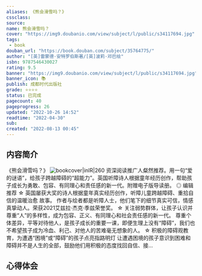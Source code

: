 ```yaml
---
aliases: 《熊会滑雪吗？》
cssclass: 
source: 
name: 熊会滑雪吗？
cover: "https://img9.doubanio.com/view/subject/l/public/s34117694.jpg"
tags:
 - book
douban_url: "https://book.douban.com/subject/35764775/"
author: "[英]雷蒙德·安特罗伯斯著/[英]波莉·邓巴绘"
isbn: 9787546430027
rating: 9.5
banner: "https://img9.doubanio.com/view/subject/l/public/s34117694.jpg"
banner_icon: 📚
publish: 成都时代出版社
grade: ⭐⭐⭐⭐
status: 已完成
pagecount: 40
pageprogress: 26
updated: "2022-10-26 14:52"
readtime: "2022-04-30"
sub: 
created: "2022-08-13 00:45"
---
```

## 内容简介
《熊会滑雪吗？》
![bookcover|inlR|260](https://img9.doubanio.com/view/subject/l/public/s34117694.jpg)
资深阅读推广人粲然推荐。用一句“爱的谜语”，给孩子跨越障碍的“超能力”。英国听障诗人根据童年经历创作，帮助孩子成长为勇敢、包容、有同理心和责任感的新一代。附赠电子版导读册。
◎ 编辑推荐
☆ 英国屡获大奖的诗人根据童年真实经历创作，听障儿童跨越障碍、重拾自信的温暖治愈 故事。
作者与绘者都是听障人士，他们笔下的细节真实可信，情感真挚动人。荣获2021艾兹拉·杰克·季兹荣誉奖。
☆ 关注弱势群体，让孩子认识并尊重“人”的多样性，成为包容、正义、有同理心和社会责任感的新一代。
尊重个体差异，平等对待他人，是孩子成长的重要一课，即便生理上没有“障碍”，我们也不希望孩子成为冷血、利己、对他人的苦难毫无想象的人。
☆ 积极的障碍观教育，为遭遇“困境”或“障碍”的孩子点亮指路明灯
让遭遇困境的孩子意识到困难和障碍并不是人生的全部，鼓励他们用积极的态度找回自信、接...
## 心得体会
